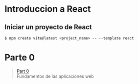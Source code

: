 # Introduccion a React

## Iniciar un proyecto de React

    $ npm create vite@latest <project_name> -- --template react

# Parte 0

> [Part 0](https://github.com/martinwilchesdev/full_stack_open/tree/main/1.part_0) <br>
> Fundamentos de las aplicaciones web